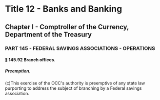
# Title 12 - Banks and Banking
## Chapter I - Comptroller of the Currency, Department of the Treasury
### PART 145 - FEDERAL SAVINGS ASSOCIATIONS - OPERATIONS
#### § 145.92 Branch offices.
##### Preemption.

(c)This exercise of the OCC's authority is preemptive of any state law purporting to address the subject of branching by a Federal savings association.
